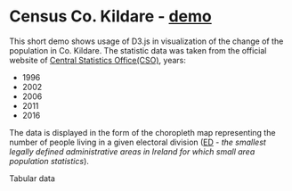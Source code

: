 # Census Co. Kildare - [demo](https://gornymooj.github.io/demo/)

This short demo shows usage of D3.js in visualization of the change of the population in Co. Kildare. The statistic data was taken from the official website of [Central Statistics Office(CSO)](http://census.ie/), years:
- 1996
- 2002
- 2006
- 2011
- 2016

The data is displayed in the form of the choropleth map representing the number of people living in a given electoral division ([ED](https://en.wikipedia.org/wiki/Electoral_division_(Ireland)) - *the smallest legally defined administrative areas in Ireland for which small area population statistics*). 

Tabular data 



